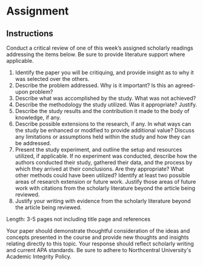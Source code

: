 # Assignment

## Instructions

Conduct a critical review of one of this week’s assigned scholarly readings addressing the items below. Be sure to provide literature support where applicable.

1. Identify the paper you will be critiquing, and provide insight as to why it was selected over the others.
2. Describe the problem addressed. Why is it important? Is this an agreed-upon problem?
3. Describe what was accomplished by the study. What was not achieved?
4. Describe the methodology the study utilized. Was it appropriate? Justify.
5. Describe the study results and the contribution it made to the body of knowledge, if any.
6. Describe possible extensions to the research, if any. In what ways can the study be enhanced or modified to provide additional value? Discuss any limitations or assumptions held within the study and how they can be addressed.
7. Present the study experiment, and outline the setup and resources utilized, if applicable. If no experiment was conducted, describe how the authors conducted their study, gathered their data, and the process by which they arrived at their conclusions. Are they appropriate? What other methods could have been utilized?
Identify at least two possible areas of research extension or future work. Justify those areas of future work with citations from the scholarly literature beyond the article being reviewed.
8. Justify your writing with evidence from the scholarly literature beyond the article being reviewed.

Length: 3-5 pages not including title page and references

Your paper should demonstrate thoughtful consideration of the ideas and concepts presented in the course and provide new thoughts and insights relating directly to this topic. Your response should reflect scholarly writing and current APA standards. Be sure to adhere to Northcentral University's Academic Integrity Policy.
